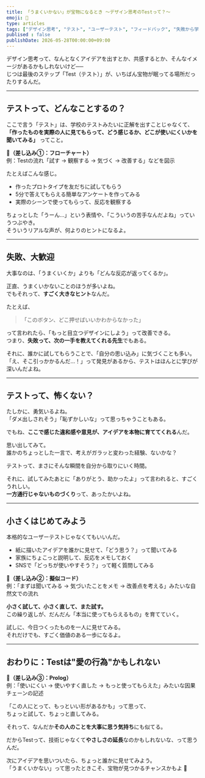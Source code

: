 ```yaml
---
title: 「うまくいかない」が宝物になるとき 〜デザイン思考のTestって？〜
emoji: 🧪
type: articles
tags: ["デザイン思考", "テスト", "ユーザーテスト", "フィードバック", "失敗から学ぶ"]
publised : false
publishDate: 2026-05-28T00:00:00+09:00
---
```


デザイン思考って、なんとなくアイデアを出すとか、共感するとか、そんなイメージがあるかもしれないけど──  
じつは最後のステップ「Test（テスト）」が、いちばん宝物が眠ってる場所だったりするんだ。

---

## テストって、どんなことするの？

ここで言う「テスト」は、学校のテストみたいに正解を出すことじゃなくて、  
**「作ったものを実際の人に見てもらって、どう感じるか、どこが使いにくいかを聞いてみる」** ってこと。

📍**（差し込み①：フローチャート）**  
例：Testの流れ「試す → 観察する → 気づく → 改善する」などを図示

たとえばこんな感じ。

- 作ったプロトタイプを友だちに試してもらう
- 5分で答えてもらえる簡単なアンケートを作ってみる
- 実際のシーンで使ってもらって、反応を観察する

ちょっとした「うーん…」という表情や、「こういうの苦手なんだよね」っていうつぶやき。  
そういうリアルな声が、何よりのヒントになるよ。

---

## 失敗、大歓迎

大事なのは、「うまくいくか」よりも「どんな反応が返ってくるか」。

正直、うまくいかないことのほうが多いよね。  
でもそれって、**すごく大きなヒント**なんだ。

たとえば、
> 「このボタン、どこ押せばいいかわからなかった」

って言われたら、「もっと目立つデザインにしよう」って改善できる。  
つまり、**失敗って、次の一手を教えてくれる先生**でもある。

それに、誰かに試してもらうことで、「自分の思い込み」に気づくことも多い。  
「え、そこ引っかかるんだ…！」って発見があるから、テストはほんとに学びが深いんだよね。

---

## テストって、怖くない？

たしかに、勇気いるよね。  
「ダメ出しされそう」「恥ずかしいな」って思っちゃうこともある。

でもね、**ここで感じた違和感や意見が、アイデアを本物に育ててくれる**んだ。

思い出してみて。  
誰かのちょっとした一言で、考えがガラッと変わった経験、ないかな？

テストって、まさにそんな瞬間を自分から取りにいく時間。

それに、試してみたあとに「ありがとう、助かったよ」って言われると、すごくうれしい。  
**一方通行じゃないものづくり**って、あったかいよね。

---

## 小さくはじめてみよう

本格的なユーザーテストじゃなくてもいいんだ。

- 紙に描いたアイデアを誰かに見せて、「どう思う？」って聞いてみる
- 家族にちょこっと説明して、反応をメモしておく
- SNSで「どっちが使いやすそう？」って軽く質問してみる

📍**（差し込み②：擬似コード）**  
例：「まずは聞いてみる → 気づいたことをメモ → 改善点を考える」みたいな自然文での流れ

**小さく試して、小さく直して、また試す。**  
この繰り返しが、だんだん「本当に使ってもらえるもの」を育てていく。

試しに、今日つくったものを一人に見せてみる。  
それだけでも、すごく価値のある一歩になるよ。

---

## おわりに：Testは"愛の行為"かもしれない

📍**（差し込み③：Prolog）**  
例：「使いにくい → 使いやすく直した → もっと使ってもらえた」みたいな因果チェーンの記述

「この人にとって、もっといい形があるかも」って思って、  
ちょっと試して、ちょっと直してみる。

それって、なんだか**その人のことを大事に思う気持ち**にも似てる。

だからTestって、技術じゃなくて**やさしさの延長**なのかもしれないな、って思うんだ。

次にアイデアを思いついたら、ちょっと誰かに見せてみよう。  
「うまくいかない」って思ったときこそ、宝物が見つかるチャンスかもよ 🌱
